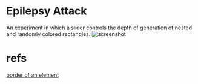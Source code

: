 # Epilepsy Attack

An experiment in which a slider controls the depth of generation of nested and randomly colored rectangles.
![screenshot](https://user-images.githubusercontent.com/17317792/87031307-8635dc80-c215-11ea-8e6e-a574804cf5bf.png)

# refs

[border of an element](https://stackoverflow.com/a/8222063)
